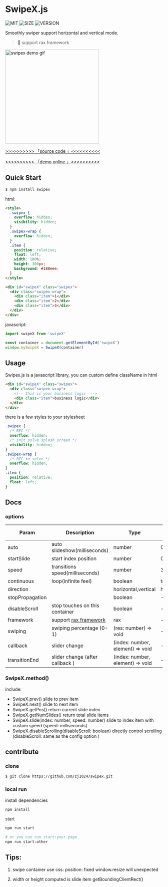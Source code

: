 # SwipeX.js

![MIT](https://img.shields.io/badge/license-MIT-green) ![SIZE](https://img.shields.io/badge/size-7.04%20kb-blue) ![VERSION](https://img.shields.io/badge/version-0.0.1-green)

Smoothly swiper support horizontal and vertical mode.

> 🎉 support rax framework

<img width="300" src="https://img.alicdn.com/tfs/TB1zpC_MeL2gK0jSZPhXXahvXXa-320-656.gif" alt="swipex demo gif">

[>>>>>>>>>> 「source code 」<<<<<<<<<<](https://github.com/zj1024/swipex/blob/master/demo/index.js)

[>>>>>>>>>> 「demo online 」<<<<<<<<<<](https://swipex.vercel.app/)

## Quick Start

```bash
$ npm install swipex
```

html:

```html
<style>
  .swipex {
    overflow: hidden;
    visibility: hidden;
  }
  .swipex-wrap {
    overflow: hidden;
  }
  .item {
    position: relative;
    float: left;
    width: 100%;
    height: 300px;
    background: #188eee;
  }
</style>

<div id="swipeX" class="swipex">
  <div class="swipex-wrap">
    <div class="item">1</div>
    <div class="item">2</div>
    <div class="item">3</div>
  </div>
</div>
```

javascript:

```typescript
import swipeX from 'swipeX'

const container = document.getElementById('swipeX')
window.mySwipeX = SwipeX(container)
```

## Usage

Swipex.js is a javascript library, you can custom define className in html

```html
<div id="swipeX" class="swipex">
  <div class="swipex-wrap">
    <!-- this is your business logic  -->
    <div class="item">business logic</div>
  </div>
</div>
```

there is a few styles to your stylesheet

```css
.swipex {
  /* BFC */
  overflow: hidden;
  /* init solve splash screen */
  visibility: hidden;
}
.swipex-wrap {
  /* BFC to solve */
  overflow: hidden;
}
.item {
  position: relative;
  float: left;
}
```

## Docs

### options

| Param           | Description                                  | Type                             | Default value |
| --------------- | -------------------------------------------- | -------------------------------- | ------------- |
| auto            | auto slideshow(milliseconds)                 | number                           | 0             |
| startSlide      | start index position                         | number                           | 0             |
| speed           | transitions speed(milliseconds)              | number                           | 300           |
| continuous      | loop(infinite feel)                          | boolean                          | true          |
| direction       |                                              | horizontal,vertical              | horizontal    |
| stopPropagation |                                              | boolean                          | -             |
| disableScroll   | stop touches on this container               | boolean                          | -             |
| framework       | support [rax framework](https://rax.js.org/) | rax                              | -             |
| swiping         | swiping percentage (0-1)                     | (res: number) => void            | -             |
| callback        | slider change                                | (index: number, element) => void | -             |
| transitionEnd   | slider change (after callback )              | (index: number, element) => void | -             |

### SwipeX.method()

include:

- SwipeX.prev() slide to prev item
- SwipeX.next() slide to next item
- SwipeX.getPos() return current slide index
- SwipeX.getNumSlides() return total slide items
- SwipeX.slide(index: number, speed: number) slide to index item with custom speed (speed: milliseconds)
- SwipeX.disableScrolling(disableScroll: boolean) directly control scrolling (disableScroll: same as the config option )

## contribute

### clone

```bash
$ git clone https://github.com/zj1024/swipex.git
```

### local run

install dependencies

```bash
npm install
```

start

```bash
npm run start

# or you can run start:your-page
npm run start:other
```

## Tips:

1. swipe container use css: position: fixed window.resize will unexpected

2. width or height computed is slide item getBoundingClientRect()
